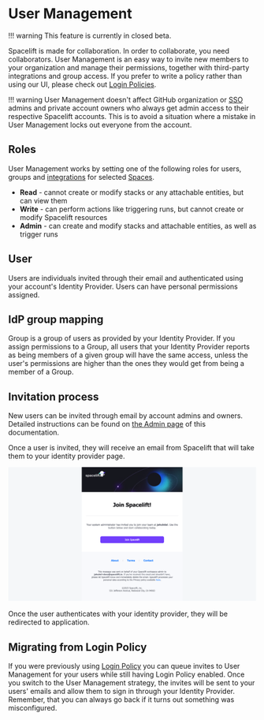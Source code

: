 # User Management

!!! warning
     This feature is currently in closed beta.

Spacelift is made for collaboration. In order to collaborate, you need collaborators. User Management is an easy way to invite new members to your organization and manage their permissions, together with third-party integrations and group access. If you prefer to write a policy rather than using our UI, please check out [Login Policies](../policy/login-policy.md).

!!! warning
    User Management doesn't affect GitHub organization or [SSO](../../integrations/single-sign-on/README.md) admins and private account owners who always get admin access to their respective Spacelift accounts. This is to avoid a situation where a mistake in User Management locks out everyone from the account.

## Roles

User Management works by setting one of the following roles for users, groups and [integrations](../user-management/admin.md#slack-integration) for selected [Spaces](../spaces/README.md).

- **Read** - cannot create or modify stacks or any attachable entities, but can view them
- **Write** - can perform actions like triggering runs, but cannot create or modify Spacelift resources
- **Admin** - can create and modify stacks and attachable entities, as well as trigger runs

## User

Users are individuals invited through their email and authenticated using your account's Identity Provider. Users can have personal permissions assigned.

## IdP group mapping

Group is a group of users as provided by your Identity Provider. If you assign permissions to a Group, all users that your Identity Provider reports as being members of a given group will have the same access, unless the user's permissions are higher than the ones they would get from being a member of a Group.

## Invitation process

New users can be invited through email by account admins and owners. Detailed instructions can be found on [the Admin page](admin.md) of this documentation.

Once a user is invited, they will receive an email from Spacelift that will take them to your identity provider page.

![invitation email containing a button to accept the invitation](<../../assets/screenshots/user-management/invitation-email.png>)

Once the user authenticates with your identity provider, they will be redirected to application.

## Migrating from Login Policy

If you were previously using [Login Policy](../policy/login-policy.md) you can queue invites to User Management for your users while still having Login Policy enabled. Once you switch to the User Management strategy, the invites will be sent to your users' emails and allow them to sign in through your Identity Provider. Remember, that you can always go back if it turns out something was misconfigured.

